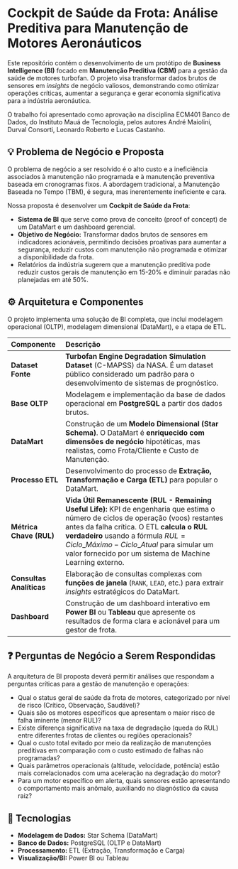 # Cockpit de Saúde da Frota: Análise Preditiva para Manutenção de Motores Aeronáuticos

Este repositório contém o desenvolvimento de um protótipo de **Business Intelligence (BI)** focado em **Manutenção Preditiva (CBM)** para a gestão da saúde de motores turbofan. O projeto visa transformar dados brutos de sensores em *insights* de negócio valiosos, demonstrando como otimizar operações críticas, aumentar a segurança e gerar economia significativa para a indústria aeronáutica.

O trabalho foi apresentado como aprovação na disciplina ECM401 Banco de Dados, do Instituto Mauá de Tecnologia, pelos autores André Maiolini, Durval Consorti, Leonardo Roberto e Lucas Castanho.

## 💡 Problema de Negócio e Proposta

O problema de negócio a ser resolvido é o alto custo e a ineficiência associados à manutenção não programada e à manutenção preventiva baseada em cronogramas fixos. A abordagem tradicional, a Manutenção Baseada no Tempo (TBM), é segura, mas inerentemente ineficiente e cara.

Nossa proposta é desenvolver um **Cockpit de Saúde da Frota**:
* **Sistema de BI** que serve como prova de conceito (proof of concept) de um DataMart e um dashboard gerencial.
* **Objetivo de Negócio:** Transformar dados brutos de sensores em indicadores acionáveis, permitindo decisões proativas para aumentar a segurança, reduzir custos com manutenção não programada e otimizar a disponibilidade da frota.
* Relatórios da indústria sugerem que a manutenção preditiva pode reduzir custos gerais de manutenção em 15-20% e diminuir paradas não planejadas em até 50%.

## ⚙️ Arquitetura e Componentes

O projeto implementa uma solução de BI completa, que inclui modelagem operacional (OLTP), modelagem dimensional (DataMart), e a etapa de ETL.

| Componente | Descrição |
| :--- | :--- |
| **Dataset Fonte** | **Turbofan Engine Degradation Simulation Dataset** (C-MAPSS) da NASA. É um dataset público considerado um padrão para o desenvolvimento de sistemas de prognóstico. |
| **Base OLTP** | Modelagem e implementação da base de dados operacional em **PostgreSQL** a partir dos dados brutos. |
| **DataMart** | Construção de um **Modelo Dimensional (Star Schema)**. O DataMart é **enriquecido com dimensões de negócio** hipotéticas, mas realistas, como Frota/Cliente e Custo de Manutenção. |
| **Processo ETL** | Desenvolvimento do processo de **Extração, Transformação e Carga (ETL)** para popular o DataMart. |
| **Métrica Chave (RUL)** | **Vida Útil Remanescente (RUL - Remaining Useful Life):** KPI de engenharia que estima o número de ciclos de operação (voos) restantes antes da falha crítica. O ETL **calcula o RUL verdadeiro** usando a fórmula $RUL = Ciclo\_Máximo - Ciclo\_Atual$ para simular um valor fornecido por um sistema de Machine Learning externo. |
| **Consultas Analíticas** | Elaboração de consultas complexas com **funções de janela** (`RANK`, `LEAD`, etc.) para extrair *insights* estratégicos do DataMart. |
| **Dashboard** | Construção de um dashboard interativo em **Power BI** ou **Tableau** que apresente os resultados de forma clara e acionável para um gestor de frota. |

## ❓ Perguntas de Negócio a Serem Respondidas

A arquitetura de BI proposta deverá permitir análises que respondam a perguntas críticas para a gestão de manutenção e operações:

* Qual o status geral de saúde da frota de motores, categorizado por nível de risco (Crítico, Observação, Saudável)?
* Quais são os motores específicos que apresentam o maior risco de falha iminente (menor RUL)?
* Existe diferença significativa na taxa de degradação (queda do RUL) entre diferentes frotas de clientes ou regiões operacionais?
* Qual o custo total evitado por meio da realização de manutenções preditivas em comparação com o custo estimado de falhas não programadas?
* Quais parâmetros operacionais (altitude, velocidade, potência) estão mais correlacionados com uma aceleração na degradação do motor?
* Para um motor específico em alerta, quais sensores estão apresentando o comportamento mais anômalo, auxiliando no diagnóstico da causa raiz?

## 🚀 Tecnologias

* **Modelagem de Dados:** Star Schema (DataMart)
* **Banco de Dados:** PostgreSQL (OLTP e DataMart)
* **Processamento:** ETL (Extração, Transformação e Carga)
* **Visualização/BI:** Power BI ou Tableau